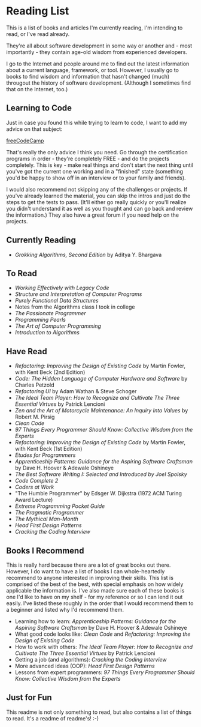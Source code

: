 # Reading List
This is a list of books and articles I'm currently reading, I'm intending to read, or I've read already.

They're all about software development in some way or another and - most importantly - they 
contain age-old wisdom from experienced developers.

I go to the Internet and people around me to find out the latest information about a current 
language, framework, or tool. However, I usually go to books to find wisdom and information that hasn't 
changed (much) througout the history of software development. (Although I sometimes find that on the Internet, too.)

## Learning to Code
Just in case you found this while trying to learn to code, I want to add my advice on that subject:

[freeCodeCamp](https://www.freecodecamp.org/learn/)

That's really the only advice I think you need. Go through the certification programs in order - they're 
completely FREE - and do the projects completely. This is key - make real things and don't start the next 
thing until you've got the current one working and in a "finished" state (something you'd be happy to show 
off in an interview or to your family and friends).

I would also recommend not skipping any of the challenges or projects. If you've already learned the material, 
you can skip the intros and just do the steps to get the tests to pass. (It'll either go really quickly or 
you'll realize you didn't understand it as well as you thought and can go back and review the information.) 
They also have a great forum if you need help on the projects.

## Currently Reading
- *Grokking Algorithms, Second Edition* by Aditya Y. Bhargava

## To Read
- *Working Effectively with Legacy Code*
- *Structure and Interpretation of Computer Programs*
- *Purely Functional Data Structures*
- Notes from the Algorithms class I took in college
- *The Passionate Programmer*
- *Programming Pearls*
- *The Art of Computer Programming*
- *Introduction to Algorithms*

## Have Read
- *Refactoring: Improving the Design of Existing Code* by Martin Fowler, with Kent Beck (2nd Edition)
- *Code: The Hidden Language of Computer Hardware and Software* by Charles Petzold
- *Refactoring UI* by Adam Wathan & Steve Schoger
- *The Ideal Team Player: How to Recognize and Cultivate The Three Essential Virtues* by Patrick Lencioni
- *Zen and the Art of Motorcycle Maintenance: An Inquiry Into Values* by Robert M. Pirsig
- *Clean Code*
- *97 Things Every Programmer Should Know: Collective Wisdom from the Experts*
- *Refactoring: Improving the Design of Existing Code* by Martin Fowler, with Kent Beck (1st Edition)
- *Etudes for Programmers*
- *Apprenticeship Patterns: Guidance for the Aspiring Software Craftsman* by Dave H. Hoover & Adewale Oshineye
- *The Best Software Writing I: Selected and Introduced by Joel Spolsky*
- *Code Complete 2*
- *Coders at Work*
- "The Humble Programmer" by Edsger W. Dijkstra (1972 ACM Turing Award Lecture)
- *Extreme Programming Pocket Guide*
- *The Pragmatic Programmer*
- *The Mythical Man-Month*
- *Head First Design Patterns*
- *Cracking the Coding Interview*

## Books I Recommend
This is really hard because there are a lot of great books out there. 
However, I do want to have a list of books I can whole-heartedly recommend to anyone interested in improving their skills.
This list is comprised of the best of the best, with special emphasis on how widely applicable the information is.
I've also made sure each of these books is one I'd like to have on my shelf - for my reference or so I can lend it out easily.
I've listed these roughly in the order that I would recommend them to a beginner and listed why I'd recommend them.

- Learning how to learn: *Apprenticeship Patterns: Guidance for the Aspiring Software Craftsman* by Dave H. Hoover & Adewale Oshineye
- What good code looks like: *Clean Code* and *Refactoring: Improving the Design of Existing Code*
- How to work with others: *The Ideal Team Player: How to Recognize and Cultivate The Three Essential Virtues* by Patrick Lencioni
- Getting a job (and algorithms): *Cracking the Coding Interview*
- More advanced ideas (OOP): *Head First Design Patterns*
- Lessons from expert programmers: *97 Things Every Programmer Should Know: Collective Wisdom from the Experts*

## Just for Fun
This readme is not only something to read, 
but also contains a list of things to read. It's a readme of readme's! :-)
